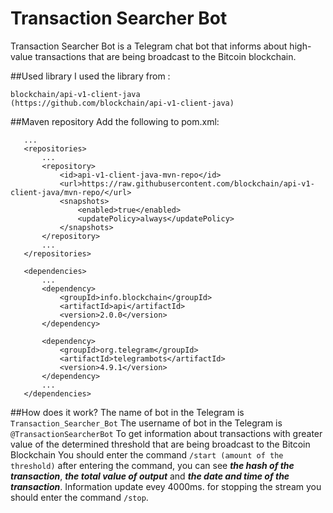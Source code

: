 # Transaction Searcher Bot
Transaction Searcher Bot is  a Telegram chat bot that informs about high-value transactions that are being broadcast to the Bitcoin blockchain.
 
 ##Used library
 I used the library from :
 ```
 blockchain/api-v1-client-java
 (https://github.com/blockchain/api-v1-client-java)
 ```
 
 ##Maven repository
 Add the following to pom.xml:
 ```
    ...
    <repositories>
        ...
        <repository>
            <id>api-v1-client-java-mvn-repo</id>
            <url>https://raw.githubusercontent.com/blockchain/api-v1-client-java/mvn-repo/</url>
            <snapshots>
                <enabled>true</enabled>
                <updatePolicy>always</updatePolicy>
            </snapshots>
        </repository>
        ...
    </repositories>

    <dependencies>
        ...
        <dependency>
            <groupId>info.blockchain</groupId>
            <artifactId>api</artifactId>
            <version>2.0.0</version>
        </dependency>

        <dependency>
            <groupId>org.telegram</groupId>
            <artifactId>telegrambots</artifactId>
            <version>4.9.1</version>
        </dependency>
        ...
    </dependencies>
 ```
 ##How does it work?
  The name of bot in the Telegram is
   ```Transaction_Searcher_Bot```
  The username of bot in the Telegram is 
  ```@TransactionSearcherBot```
  To get information about transactions with greater value of the determined threshold that are being broadcast to the Bitcoin Blockchain
  You should enter the command ```/start (amount of the threshold)```
  after entering the command, you can see ***the hash of the transaction***, ***the total value of output*** and ***the date and time of the transaction***.
  Information update evey 4000ms.
  for stopping the stream you should enter the command ````/stop````.
  
  
  
 
